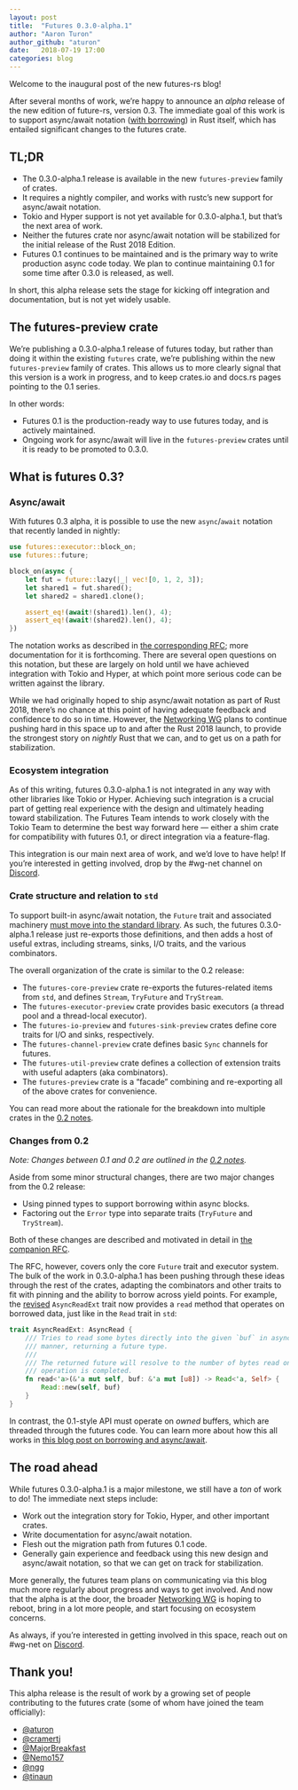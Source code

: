 ```yaml
---
layout: post
title:  "Futures 0.3.0-alpha.1"
author: "Aaron Turon"
author_github: "aturon"
date:   2018-07-19 17:00
categories: blog
---
```


Welcome to the inaugural post of the new futures-rs blog!

After several months of work, we’re happy to announce an *alpha* release of the new edition of future-rs, version 0.3. The immediate goal of this work is to support async/await notation ([with borrowing](http://aturon.github.io/2018/04/24/async-borrowing/)) in Rust itself, which has entailed significant changes to the futures crate.

## TL;DR
- The 0.3.0-alpha.1 release is available in the new `futures-preview` family of crates.
- It requires a nightly compiler, and works with rustc’s new support for async/await notation.
- Tokio and Hyper support is not yet available for 0.3.0-alpha.1, but that’s the next area of work.
- Neither the futures crate nor async/await notation will be stabilized for the initial release of the Rust 2018 Edition.
- Futures 0.1 continues to be maintained and is the primary way to write production async code today. We plan to continue maintaining 0.1 for some time after 0.3.0 is released, as well.

In short, this alpha release sets the stage for kicking off integration and documentation, but is not yet widely usable.

## The futures-preview crate

We’re publishing a 0.3.0-alpha.1 release of futures today, but rather than doing it within the existing `futures` crate, we’re publishing within the new `futures-preview` family of crates. This allows us to more clearly signal that this version is a work in progress, and to keep crates.io and docs.rs pages pointing to the 0.1 series.

In other words:


- Futures 0.1 is the production-ready way to use futures today, and is actively maintained.
- Ongoing work for async/await will live in the `futures-preview` crates until it is ready to be promoted to 0.3.0.

## What is futures 0.3?
### Async/await

With futures 0.3 alpha, it is possible to use the new `async`/`await` notation that recently landed in nightly:

```rust
use futures::executor::block_on;
use futures::future;

block_on(async {
    let fut = future::lazy(|_| vec![0, 1, 2, 3]);
    let shared1 = fut.shared();
    let shared2 = shared1.clone();

    assert_eq!(await!(shared1).len(), 4);
    assert_eq!(await!(shared2).len(), 4);
})
````

The notation works as described in [the corresponding RFC](https://github.com/rust-lang/rfcs/pull/2394); more documentation for it is forthcoming. There are several open questions on this notation, but these are largely on hold until we have achieved integration with Tokio and Hyper, at which point more serious code can be written against the library.

While we had originally hoped to ship async/await notation as part of Rust 2018, there’s no chance at this point of having adequate feedback and confidence to do so in time. However, the [Networking WG](https://github.com/rust-lang-nursery/net-wg/) plans to continue pushing hard in this space up to and after the Rust 2018 launch, to provide the strongest story on *nightly* Rust that we can, and to get us on a path for stabilization.

### Ecosystem integration

As of this writing, futures 0.3.0-alpha.1 is not integrated in any way with other libraries like Tokio or Hyper. Achieving such integration is a crucial part of getting real experience with the design and ultimately heading toward stabilization. The Futures Team intends to work closely with the Tokio Team to determine the best way forward here — either a shim crate for compatibility with futures 0.1, or direct integration via a feature-flag.

This integration is our main next area of work, and we’d love to have help! If you’re interested in getting involved, drop by the #wg-net channel on [Discord](https://discord.gg/rust-lang).

### Crate structure and relation to `std`

To support built-in async/await notation, the `Future` trait and associated machinery [must move into the standard library](https://github.com/rust-lang/rfcs/pull/2418). As such, the futures 0.3.0-alpha.1 release just re-exports those definitions, and then adds a host of useful extras, including streams, sinks, I/O traits, and the various combinators.

The overall organization of the crate is similar to the 0.2 release:


- The `futures-core-preview` crate re-exports the futures-related items from `std`, and defines `Stream`, `TryFuture` and `TryStream`.
- The `futures-executor-preview` crate provides basic executors (a thread pool and a thread-local executor).
- The `futures-io-preview` and `futures-sink-preview` crates define core traits for I/O and sinks, respectively.
- The `futures-channel-preview` crate defines basic `Sync` channels for futures.
- The `futures-util-preview` crate defines a collection of extension traits with useful adapters (aka combinators).
- The `futures-preview` crate is a “facade” combining and re-exporting all of the above crates for convenience.

You can read more about the rationale for the breakdown into multiple crates in the [0.2 notes](http://aturon.github.io/2018/02/27/futures-0-2-RC/).

### Changes from 0.2

*Note: Changes between 0.1 and 0.2 are outlined in the [0.2 notes](http://aturon.github.io/2018/02/27/futures-0-2-RC/).*

Aside from some minor structural changes, there are two major changes from the 0.2 release:

- Using pinned types to support borrowing within async blocks.
- Factoring out the `Error` type into separate traits (`TryFuture` and `TryStream`).

Both of these changes are described and motivated in detail in [the companion RFC](https://github.com/rust-lang/rfcs/pull/2418).

The RFC, however, covers only the core `Future` trait and executor system. The bulk of the work in 0.3.0-alpha.1 has been pushing through these ideas through the rest of the crates, adapting the combinators and other traits to fit with pinning and the ability to borrow across yield points. For example, the [revised](https://github.com/rust-lang-nursery/futures-rs/blob/0.3/futures-util/src/io/mod.rs#L67-L74) `AsyncReadExt` trait now provides a `read` method that operates on borrowed data, just like in the `Read` trait in `std`:

```rust
trait AsyncReadExt: AsyncRead {
    /// Tries to read some bytes directly into the given `buf` in asynchronous
    /// manner, returning a future type.
    ///
    /// The returned future will resolve to the number of bytes read once the read
    /// operation is completed.
    fn read<'a>(&'a mut self, buf: &'a mut [u8]) -> Read<'a, Self> {
        Read::new(self, buf)
    }
}
```

In contrast, the 0.1-style API must operate on *owned* buffers, which are threaded through the futures code. You can learn more about how this all works in [this blog post on borrowing and async/await](http://aturon.github.io/2018/04/24/async-borrowing/).

## The road ahead

While futures 0.3.0-alpha.1 is a major milestone, we still have a *ton* of work to do! The immediate next steps include:


- Work out the integration story for Tokio, Hyper, and other important crates.
- Write documentation for async/await notation.
- Flesh out the migration path from futures 0.1 code.
- Generally gain experience and feedback using this new design and async/await notation, so that we can get on track for stabilization.

More generally, the futures team plans on communicating via this blog much more regularly about progress and ways to get involved. And now that the alpha is at the door, the broader [Networking WG](https://github.com/rust-lang-nursery/net-wg/) is hoping to reboot, bring in a lot more people, and start focusing on ecosystem concerns.

As always, if you’re interested in getting involved in this space, reach out on #wg-net on [Discord](https://discord.gg/rust-lang).

## Thank you!

This alpha release is the result of work by a growing set of people contributing to the futures crate (some of whom have joined the team officially):

- [@aturon](https://github.com/aturon)
- [@cramertj](https://github.com/cramertj)
- [@MajorBreakfast](https://github.com/MajorBreakfast)
- [@Nemo157](https://github.com/Nemo157)
- [@ngg](https://github.com/ngg)
- [@tinaun](https://github.com/tinaun)
